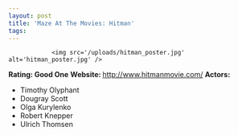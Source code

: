 ```yaml
---
layout: post
title: 'Maze At The Movies: Hitman'
tags:
---
```



                <img src='/uploads/hitman_poster.jpg' alt='hitman_poster.jpg' />
<p><strong>Rating: Good One</strong>
<strong>Website: </strong><a href="http://www.hitmanmovie.com/"><a href="http://www.hitmanmovie.com/">http://www.hitmanmovie.com/</a></a>
<strong>Actors: </strong></p>
<ul>
<li>Timothy Olyphant</li>
<li>Dougray Scott</li>
<li>Olga Kurylenko</li>
<li>Robert Knepper</li>
<li>Ulrich Thomsen</li>
</ul>
